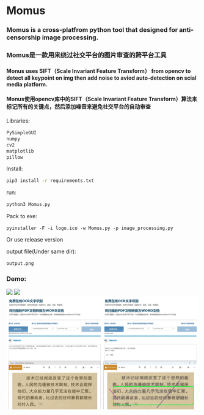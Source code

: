 # Momus
### Momus is a cross-platfrom python tool that designed for anti-censorship image processing.
### Momus是一款用来绕过社交平台的图片审查的跨平台工具

#### Monus uses SIFT（Scale Invariant Feature Transform） from opencv to detect all keypoint on img then add noise to aviod auto-detection on scial media platform.
#### Monus使用opencv库中的SIFT（Scale Invariant Feature Transform）算法来标记所有的关键点，然后添加噪音来避免社交平台的自动审查

Libraries:
```
PySimpleGUI
numpy
cv2
matplotlib
pillow
```

Install:
```bash
pip3 install -r requirements.txt
```
run:
```bash
python3 Momus.py
```
Pack to exe:
```
pyinstaller -F -i logo.ico -w Momus.py -p image_processing.py
```
Or use release version

output file(Under same dir):
```
output.png
```

### Demo:
![](Demo/Momus_Demo.gif)
![](Demo/Momus_Demo_2.gif)
![](Demo/Merge.jpg)
